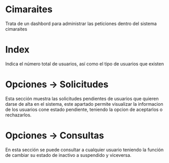 # Cimaraites

Trata de un dashbord para administrar las peticiones dentro del sistema cimaraites

# Index

Indica el número total de usuarios, así como el tipo de usuarios que existen

# Opciones -> Solicitudes

Esta sección muestra las solicitudes pendientes de usuarios que quieren darse de alta en el sistema, este apartado
permite visualizar la informacion de los usuarios cone estado pendiente, teniendo la opcion de aceptarlos o rechazarlos.

# Opciones -> Consultas

En esta sección se puede consultar a cualquier usuario teniendo la función de cambiar su estado de inactivo a suspendido y viceversa.

